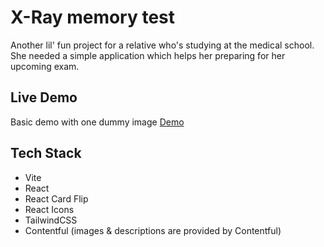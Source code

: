 # X-Ray memory test

Another lil' fun project for a relative who's studying at the medical school.
She needed a simple application which helps her preparing for her upcoming exam.

## Live Demo

Basic demo with one dummy image
[Demo](https://xray-memory-test.netlify.app)

## Tech Stack

- Vite
- React
- React Card Flip
- React Icons
- TailwindCSS
- Contentful (images & descriptions are provided by Contentful)
